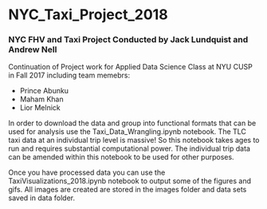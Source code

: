 # NYC_Taxi_Project_2018
### NYC FHV and Taxi Project Conducted by Jack Lundquist and Andrew Nell
Continuation of Project work for Applied Data Science Class at NYU CUSP in Fall 2017 including team memebrs:
* Prince Abunku
* Maham Khan
* Lior Melnick

In order to download the data and group into functional formats that can be used for analysis use the Taxi_Data_Wrangling.ipynb notebook.  The TLC taxi data at an individual trip level is massive! So this notebook takes ages to run and requires substantial computational power. The individual trip data can be amended within this notebook to be used for other purposes. 

Once you have processed data you can use the TaxiVisualizations_2018.ipynb notebook to output some of the figures and gifs. All images are created are stored in the images folder and data sets saved in data folder.
